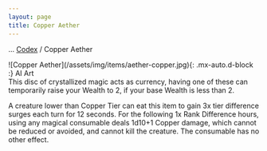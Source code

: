 ```yaml
---
layout: page
title: Copper Aether
---
```

<span class="breadcrumbs" markdown="1">... [Codex](/codex) / Copper Aether</span>
<div class="position-placeholder" markdown="1">
![Copper Aether](/assets/img/items/aether-copper.jpg){: .mx-auto.d-block :}
<span class="ai-img">AI Art</span>
</div>
This disc of crystallized magic acts as currency, having one of these can temporarily raise your Wealth to 2, if your base Wealth is less than 2.

A creature lower than Copper Tier can eat this item to gain 3x tier difference surges each turn for 12 seconds. For the following 1x Rank Difference hours, using any magical consumable deals 1d10+1 Copper damage, which cannot be reduced or avoided, and cannot kill the creature. The consumable has no other effect.